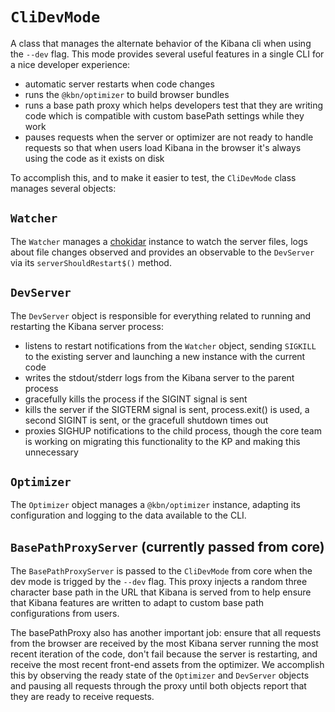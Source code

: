 # `CliDevMode`

A class that manages the alternate behavior of the Kibana cli when using the `--dev` flag. This mode provides several useful features in a single CLI for a nice developer experience:

  - automatic server restarts when code changes
  - runs the `@kbn/optimizer` to build browser bundles
  - runs a base path proxy which helps developers test that they are writing code which is compatible with custom basePath settings while they work
  - pauses requests when the server or optimizer are not ready to handle requests so that when users load Kibana in the browser it's always using the code as it exists on disk

To accomplish this, and to make it easier to test, the `CliDevMode` class manages several objects:

## `Watcher`

The `Watcher` manages a [chokidar](https://github.com/paulmillr/chokidar) instance to watch the server files, logs about file changes observed and provides an observable to the `DevServer` via its `serverShouldRestart$()` method.

## `DevServer`

The `DevServer` object is responsible for everything related to running and restarting the Kibana server process:
 - listens to restart notifications from the `Watcher` object, sending `SIGKILL` to the existing server and launching a new instance with the current code
 - writes the stdout/stderr logs from the Kibana server to the parent process
 - gracefully kills the process if the SIGINT signal is sent
 - kills the server if the SIGTERM signal is sent, process.exit() is used, a second SIGINT is sent, or the gracefull shutdown times out
 - proxies SIGHUP notifications to the child process, though the core team is working on migrating this functionality to the KP and making this unnecessary

## `Optimizer`

The `Optimizer` object manages a `@kbn/optimizer` instance, adapting its configuration and logging to the data available to the CLI.

## `BasePathProxyServer` (currently passed from core)

The `BasePathProxyServer` is passed to the `CliDevMode` from core when the dev mode is trigged by the `--dev` flag. This proxy injects a random three character base path in the URL that Kibana is served from to help ensure that Kibana features are written to adapt to custom base path configurations from users.

The basePathProxy also has another important job: ensure that all requests from the browser are received by the most Kibana server running the most recent iteration of the code, don't fail because the server is restarting, and receive the most recent front-end assets from the optimizer. We accomplish this by observing the ready state of the `Optimizer` and `DevServer` objects and pausing all requests through the proxy until both objects report that they are ready to receive requests.